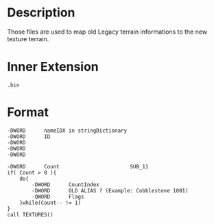 # Description #

Those files are used to map old Legacy terrain informations to the new texture terrain.

# Inner Extension #

```
.bin
```

# Format #

```
-DWORD		nameIDX in stringDictionary
-DWORD		ID
-DWORD
-DWORD
-DWORD

-DWORD		Count						SUB_11
if( Count > 0 ){
	do{
		-DWORD		CountIndex					
		-DWORD		OLD ALIAS ? (Example: Cobblestone 1001)
		-QWORD		Flags
	}while(Count-- != 1)
}
call TEXTURES()
```